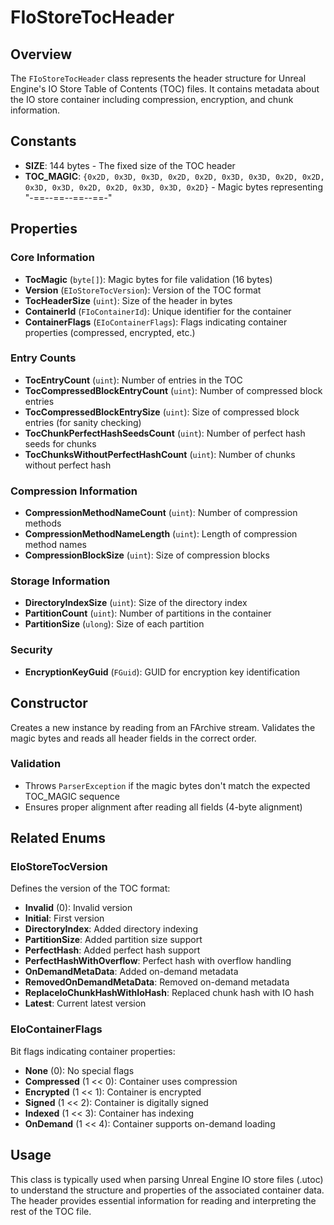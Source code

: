 # FIoStoreTocHeader 
 
## Overview 
 
The `FIoStoreTocHeader` class represents the header structure for Unreal Engine's IO Store Table of Contents (TOC) files. It contains metadata about the IO store container including compression, encryption, and chunk information. 
 
## Constants 
 
- **SIZE**: 144 bytes - The fixed size of the TOC header 
- **TOC_MAGIC**: `{0x2D, 0x3D, 0x3D, 0x2D, 0x2D, 0x3D, 0x3D, 0x2D, 0x2D, 0x3D, 0x3D, 0x2D, 0x2D, 0x3D, 0x3D, 0x2D}` - Magic bytes representing "-==--==--==--==-" 
 
## Properties 
 
### Core Information 
- **TocMagic** (`byte[]`): Magic bytes for file validation (16 bytes) 
- **Version** (`EIoStoreTocVersion`): Version of the TOC format 
- **TocHeaderSize** (`uint`): Size of the header in bytes 
- **ContainerId** (`FIoContainerId`): Unique identifier for the container 
- **ContainerFlags** (`EIoContainerFlags`): Flags indicating container properties (compressed, encrypted, etc.) 
 
### Entry Counts 
- **TocEntryCount** (`uint`): Number of entries in the TOC 
- **TocCompressedBlockEntryCount** (`uint`): Number of compressed block entries 
- **TocCompressedBlockEntrySize** (`uint`): Size of compressed block entries (for sanity checking) 
- **TocChunkPerfectHashSeedsCount** (`uint`): Number of perfect hash seeds for chunks 
- **TocChunksWithoutPerfectHashCount** (`uint`): Number of chunks without perfect hash 
 
### Compression Information 
- **CompressionMethodNameCount** (`uint`): Number of compression methods 
- **CompressionMethodNameLength** (`uint`): Length of compression method names 
- **CompressionBlockSize** (`uint`): Size of compression blocks 
 
### Storage Information 
- **DirectoryIndexSize** (`uint`): Size of the directory index 
- **PartitionCount** (`uint`): Number of partitions in the container 
- **PartitionSize** (`ulong`): Size of each partition 
 
### Security 
- **EncryptionKeyGuid** (`FGuid`): GUID for encryption key identification 
 
## Constructor 
 
Creates a new instance by reading from an FArchive stream. Validates the magic bytes and reads all header fields in the correct order. 
 
### Validation 
- Throws `ParserException` if the magic bytes don't match the expected TOC_MAGIC sequence 
- Ensures proper alignment after reading all fields (4-byte alignment) 
 
## Related Enums 
 
### EIoStoreTocVersion 
Defines the version of the TOC format: 
- **Invalid** (0): Invalid version 
- **Initial**: First version 
- **DirectoryIndex**: Added directory indexing 
- **PartitionSize**: Added partition size support 
- **PerfectHash**: Added perfect hash support 
- **PerfectHashWithOverflow**: Perfect hash with overflow handling 
- **OnDemandMetaData**: Added on-demand metadata 
- **RemovedOnDemandMetaData**: Removed on-demand metadata 
- **ReplaceIoChunkHashWithIoHash**: Replaced chunk hash with IO hash 
- **Latest**: Current latest version 
 
### EIoContainerFlags 
Bit flags indicating container properties: 
- **None** (0): No special flags 
- **Compressed** (1 << 0): Container uses compression 
- **Encrypted** (1 << 1): Container is encrypted 
- **Signed** (1 << 2): Container is digitally signed 
- **Indexed** (1 << 3): Container has indexing 
- **OnDemand** (1 << 4): Container supports on-demand loading 
 
## Usage 
 
This class is typically used when parsing Unreal Engine IO store files (.utoc) to understand the structure and properties of the associated container data. The header provides essential information for reading and interpreting the rest of the TOC file. 

